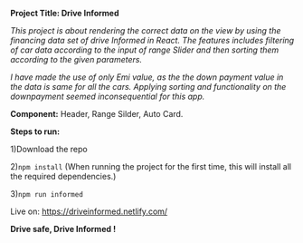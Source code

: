 
**Project Title: Drive Informed**

*This project is about rendering the correct data on the view by using the financing data set of drive Informed in React. The features includes filtering of car data according to the input of range Slider and then sorting them according to the given parameters.*

*I have made the use of only Emi value, as the the down payment value in the data is same for all the cars. Applying sorting and functionality on the downpayment seemed inconsequential for this app.*

**Component:**  Header, Range Silder, Auto Card. 

**Steps to run:** 

1)Download the repo

2)``npm install``   (When running the project for the first time, this will install all the required dependencies.)

3)``npm run informed ``

Live on: https://driveinformed.netlify.com/

**Drive safe, Drive Informed !**
